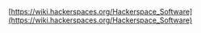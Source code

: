 
[https://wiki.hackerspaces.org/Hackerspace_Software](https://wiki.hackerspaces.org/Hackerspace_Software)
